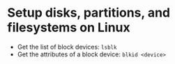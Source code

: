# Setup disks, partitions, and filesystems on Linux

- Get the list of block devices: `lsblk`
- Get the attributes of a block device: `blkid <device>`
